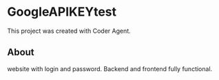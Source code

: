 # GoogleAPIKEYtest

This project was created with Coder Agent.

## About

website with login and password. Backend and frontend fully functional.